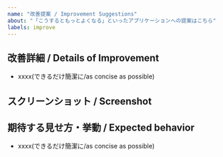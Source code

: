 ```yaml
---
name: "改善提案 / Improvement Suggestions"
about: "「こうするともっとよくなる」といったアプリケーションへの提案はこちら"
labels: improve
---
```


## 改善詳細 / Details of Improvement

-   xxxx(できるだけ簡潔に/as concise as possible)

## スクリーンショット / Screenshot

<!-- バグであればブラウザのキャプチャを添付 -->
<!-- If it's a bug, attach a screenshot of the browser -->

## 期待する見せ方・挙動 / Expected behavior

-   xxxx(できるだけ簡潔に/as concise as possible)
